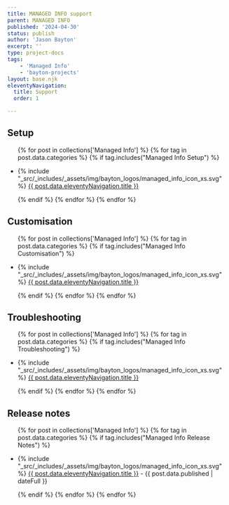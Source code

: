 ```yaml
---
title: MANAGED INFO support
parent: MANAGED INFO
published: '2024-04-30'
status: publish
author: 'Jason Bayton'
excerpt: ''
type: project-docs
tags: 
    - 'Managed Info'
    - 'bayton-projects'
layout: base.njk
eleventyNavigation:
  title: Support
  order: 1

---
```


<div class="grid grid-column-2 grid-column-mobile-1 grid-gap-h-20 grid-gap-mobile-h-0">
<div class="grid-left">

## Setup

<div class="support-list">
  <ul>

  {% for post in collections['Managed Info'] %}
  {% for tag in post.data.categories %}
  {% if tag.includes("Managed Info Setup") %}

  <li>{% include "_src/_includes/_assets/img/bayton_logos/managed_info_icon_xs.svg" %} <a href="{{ post.url | url }}">{{ post.data.eleventyNavigation.title }}</a></li>

  {% endif %}
  {% endfor %}
  {% endfor %}

  </ul>
</div>

## Customisation

<div class="support-list">
  <ul>

  {% for post in collections['Managed Info'] %}
  {% for tag in post.data.categories %}
  {% if tag.includes("Managed Info Customisation") %}

  <li>{% include "_src/_includes/_assets/img/bayton_logos/managed_info_icon_xs.svg" %} <a href="{{ post.url | url }}">{{ post.data.eleventyNavigation.title }}</a></li>

  {% endif %}
  {% endfor %}
  {% endfor %}

  </ul>
</div>

## Troubleshooting

<div class="support-list">
  <ul>

  {% for post in collections['Managed Info'] %}
  {% for tag in post.data.categories %}
  {% if tag.includes("Managed Info Troubleshooting") %}

  <li>{% include "_src/_includes/_assets/img/bayton_logos/managed_info_icon_xs.svg" %} <a href="{{ post.url | url }}">{{ post.data.eleventyNavigation.title }}</a></li>

  {% endif %}
  {% endfor %}
  {% endfor %}

  </ul>
</div>

</div>
<div class="grid-right">

## Release notes

<div class="support-list">
  <ul>

  {% for post in collections['Managed Info'] %}
  {% for tag in post.data.categories %}
  {% if tag.includes("Managed Info Release Notes") %}

  <li>{% include "_src/_includes/_assets/img/bayton_logos/managed_info_icon_xs.svg" %} <a href="{{ post.url | url }}">{{ post.data.eleventyNavigation.title }}</a> - {{ post.data.published | dateFull }}</li>

  {% endif %}
  {% endfor %}
  {% endfor %}

  </ul>
</div>

</div>
</div>